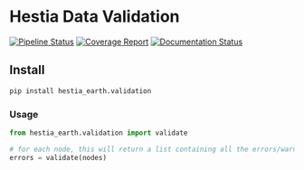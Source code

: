 # Hestia Data Validation

[![Pipeline Status](https://gitlab.com/hestia-earth/hestia-data-validation/badges/master/pipeline.svg)](https://gitlab.com/hestia-earth/hestia-data-validation/commits/master)
[![Coverage Report](https://gitlab.com/hestia-earth/hestia-data-validation/badges/master/coverage.svg)](https://gitlab.com/hestia-earth/hestia-data-validation/commits/master)
[![Documentation Status](https://readthedocs.org/projects/hestia-data-validation/badge/?version=latest)](https://hestia-data-validation.readthedocs.io/en/latest/?badge=latest)


## Install

```bash
pip install hestia_earth.validation
```

### Usage

```python
from hestia_earth.validation import validate

# for each node, this will return a list containing all the errors/warnings (empty list if no errors/warnings)
errors = validate(nodes)
```
